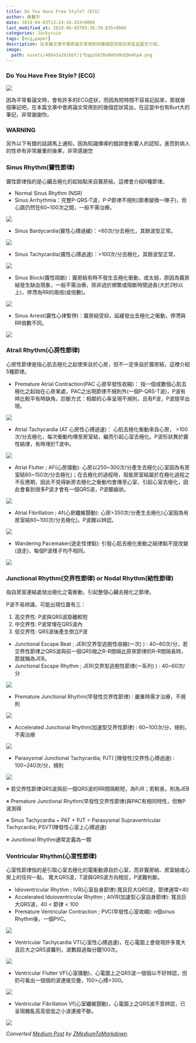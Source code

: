 ```yaml
---
title: Do You Have Free Style? (ECG)
author: 黃馨平
date: 2019-04-03T13:24:16.433+0000
last_modified_at: 2019-06-03T09:36:39.035+0000
categories: Jackycsie
tags: [ecg,paper]
description: 在本篇文章中會將論文常用到的幾個症狀寫出來並且圖文介紹。
image:
  path: assets/48643a2b1bbf/1*EqqzGbINxBmOsMoEDm4hpA.png
---
```


### Do You Have Free Style? \(ECG\)


![](assets/48643a2b1bbf/1*EqqzGbINxBmOsMoEDm4hpA.png)


因為平常看論文時，會有許多的ECG症狀，而因為短時間不容易記起來，那就做個筆記吧，在本篇文章中會將論文常用到的幾個症狀寫出，在這當中也有Burt大的筆記，非常謝謝你。
### WARNING

另外以下有錯的話請馬上通知，因為知識傳導的錯誤會影響人的認知，進而對病人的性命有非常嚴重的後果，非常感謝您
### **Sinus Rhythm\(竇性節律\)**

竇性節律指的是心臟去極化的起始點來自竇房結，這裡會介紹6種節律。
- Normal Sinus Rhythm \(NSR\)
- Sinus Arrhythmia：完整P\-QRS\-T波，P\-P節律不規則\(節奏變換一陣子\)，但心跳仍然在60~100次之間，一般不需治療。



![](assets/48643a2b1bbf/1*NgJT5-y_jFpHv2rLfqvD2w.jpeg)

- Sinus Bardycardia\(竇性心搏過緩\)：<60次/分去極化，其餘波型正常。



![](assets/48643a2b1bbf/1*WIRInYacWaO-84mmkgWGFg.jpeg)

- Sinus Tachycardia\(竇性心搏過速\)：>100次/分去極化，其餘波型正常，



![](assets/48643a2b1bbf/1*kZqqKnDpiIkSGImW_jE9Zw.jpeg)

- Sinus Block\(竇性阻斷\)：竇房結有時不發生去極化衝動，或太弱，原因為竇房結發生缺血現象，一般不需治療，除非過於頻繁或阻斷時間過長\(大於2秒以上\)，停滯為RR的兩倍\(或倍數\)。



![](assets/48643a2b1bbf/1*KyWfiiHNOgx84oBXFpa6mg.jpeg)

- Sinus Arrest\(竇性心律暫停\)：竇房結受抑，延緩發出去極化之衝動，停滯與RR倍數不同。



![](assets/48643a2b1bbf/1*8O_FXW2HslfCYeC9gc4ZWg.jpeg)

### **Atrail Rhythm\(心房性節律\)**

心房性節律是指心肌去極化之起使來自於心房，但不一定來自於竇房結，這裡介紹5種節律。
- Premature Atrial Contraction\(PAC 心房早發性收縮\)：
指一個或數個心肌去極化之起始在心房某處，PAC之出現節律不規則外\(一個P\-QRS\-T波\)，P波有時比較平有時缺角，診斷方式：相鄰的心率呈現不規則，且有P波，P波提早出現。



![](assets/48643a2b1bbf/1*mpFgURcc-jaE8Ji_xSgxbg.jpeg)

- Atrial Tachycardia \(AT 心房性心搏過速\)：
心肌去極化衝動來自心房， >100次/分去極化，每次衝動均傳至房室結，繼而引起心室去極化。P波形狀異於竇性結律，有時埋於T波中。



![](assets/48643a2b1bbf/1*2R1YI9yHcuLaPTdyK4uUJw.jpeg)

- Atrial Flutter ; AF\(心房撲動\): 心房以250~300次/分產生去極化\(心室因為有房室結60~150次/分去極化\)；在去極化的過程時，殼能房室結屬於在極化過程之不反應期，因此不見得新房去極化之衝動均會傳至心室，引起心室去極化，因此會看到很多P波才會有一個QRS波，P波鋸齒狀。



![](assets/48643a2b1bbf/1*mANYjtdMhSwovBTXAs58_w.jpeg)

- Atrial Fibrillation ; Af\(心房纖維顫動\): 心房>350次/分產生去極化\(心室因為有房室結60~100次/分去極化\)。P波難以辨認。



![](assets/48643a2b1bbf/1*c8SbvkMWsCVujfp6BoKtWw.jpeg)

- Wandering Pacemaker\(遊走性律點\): 引發心肌去極化衝動之結律點不提改變\(遊走\)，每個P波樣子均不相同。



![](assets/48643a2b1bbf/1*L3IXY7aBJU_Bnb20z9m8Tw.jpeg)

### **Junctional Rhythm\(交界性節律\) or Nodal Rhythm\(結性節律\)**

指自房室連結處發出極化之電衝動，引起整個心臟去極化之節律。

P波不易辨識，可能出現位置有三：
1. 高交界性: P波與QRS波距離較短
2. 中交界性: P波常埋在QRS波內
3. 低交界性: QRS波後產生倒立P波

- Junctional Escape Beat ; JEB\(交界型逃脫性收縮\(一次\) \) : 40~60次/分，若交界性節律之QRS波與前一個QRS撥之R\-R間隔比原來節律的R\-R間隔長時，那就稱為JEB。
- Junctional Escape Rhythm ; JER\(交界型逃脫性節律\(一系列\) \) : 40~60次/分



![](assets/48643a2b1bbf/1*qMCuGzPLMKgAB0QU2xepLQ.jpeg)

- Premature Junctional Rhythm\(早發性交界性節律\) : 嚴重時需才治療，不規則



![](assets/48643a2b1bbf/1*USW-70Vz42-sbBqVPuYFQQ.jpeg)

- Accelerated Junctional Rhythm\(加速型交界性節律\) : 60~100次/分，規則，不需治療



![](assets/48643a2b1bbf/1*T_gxqGcdl51_Kzv4iqVHWA.jpeg)

- Paraxysmal Junctional Tachycardia; PJT\( \[陣發性\]交界性心搏過速\) : 100~240次/分，規則



![](assets/48643a2b1bbf/1*uPYiiEZvEMLMocOkOwfwuw.jpeg)


※ 若交界性節律QRS波與前一個QRS波的RR間隔較短，為PJR；若較長，則為JEB

※ Premature Junctional Rhythm\(早發性交界性節律\)與PAC有相同特性，但無P波測得

※ Sinus Tachycardia \+ PAT \+ PJT = Paraxysmal Supraventricular Tachycardia; PSVT\(陣發性心室上心搏過速\)

※ Junctional Rhythm通常定義為一類
### **Ventricular Rhythm\(心室性節律\)**

心室性節律指的是引取心室去極化的電衝動源自於心室，而非竇房結、房室結或心房上的任何一點， 寬大QRS波，T波與QRS波方向相反，P波難判斷。
- Idioventricular Rhythm ; IVR\(心室自身節律\):寬且巨大QRS波，節律通常<40
- Accelerated Idoioventricular Rhythm ; AIVR\(加速型心室自身節律\): 寬且巨大QRS波，40 < 節律 < 100
- Premature Ventricular Contraction ; PVC\(早發性心室收縮\): n個sinus Rhythm後，一個PVC。



![](assets/48643a2b1bbf/1*28WCyQGUwMz8IF_To4h4vQ.png)

- Ventricular Tachycardia VT\(心室性心搏過速\)，在心電圖上會發現許多寬大且巨大之QRS波羅列，波數超過每分鐘100次。



![](assets/48643a2b1bbf/1*oxB0KFbSqz42ElkZ8VQWLw.jpeg)

- Ventricular Flutter VF\(心室撲動\)，心電圖上之QRS波一個個以不好辨認，但扔可看出一個個的波連接交疊，150>心搏>300。



![](assets/48643a2b1bbf/1*MjPu8Eu8N2qMuvxrZXeKUg.jpeg)

- Ventricular Fibrillation Vf\(心室纖維顫動\)，心電圖上之QRS波不意辨認，已呈現雜亂高高低低之小波連接不斷。



![](assets/48643a2b1bbf/1*UmHzpctIGhPnz5TrjGHSUw.jpeg)




_Converted [Medium Post](https://medium.com/jacky-life/do-you-have-free-style-ecg-48643a2b1bbf) by [ZMediumToMarkdown](https://github.com/ZhgChgLi/ZMediumToMarkdown)._
